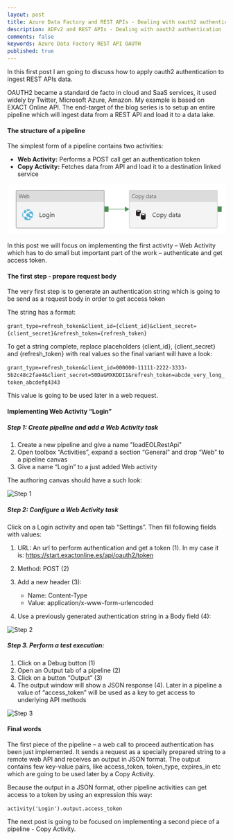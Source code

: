 ```yaml
---
layout: post
title: Azure Data Factory and REST APIs - Dealing with oauth2 authentication
description: ADFv2 and REST APIs - Dealing with oauth2 authentication
comments: false
keywords: Azure Data Factory REST API OAUTH
published: true 
---
```


In this first post I am going to discuss how to apply oauth2 authentication to ingest REST APIs data.

OAUTH2 became a standard de facto in cloud and SaaS services, it used widely by Twitter, Microsoft Azure, Amazon. My example is based on EXACT Online API. The end-target of the blog series is to setup an entire pipeline which will ingest data from a REST API and load it to a data lake.

#### The structure of a pipeline

The simplest form of a pipeline contains two activities:

 -	**Web Activity:** Performs a POST call get an authentication token
 -	**Copy Activity:** Fetches data from API and load it to a destination linked service
 
<img src="/assets/images/posts/adf-rest-p1/pipeline.png" alt="Step 0" />      

In this post we will focus on implementing the first activity – Web Activity which has to do small but important part of the work – authenticate and get access token.


#### The first step - prepare request body
The very first step is to generate an authentication string which is going to be send as a request body in order to get access token

The string has a format:

``` grant_type=refresh_token&client_id={client_id}&client_secret={client_secret}&refresh_token={refresh_token} ```

To get a string complete, replace placeholders {client_id}, {client_secret} and {refresh_token} with real values so the final variant will have a look:

```grant_type=refresh_token&client_id=000000-11111-2222-3333-5b2c48c2fae4&client_secret=50DaGMXKDDI1&refresh_token=abcde_very_long_token_abcdefg4343```

This value is going to be used later in a web request.

#### Implementing Web Activity “Login”

##### Step 1: Create pipeline and add a Web Activity task

 1. Create a new pipeline and give a name "loadEOLRestApi"
 2.  Open toolbox “Activities”, expand a section “General” and drop “Web” to a pipeline canvas
 3. Give a name “Login” to a just added Web activity

The authoring canvas should have a such look:

<img src="/assets/images/posts/adf-rest-p1/added_web_activity.png" alt="Step 1" />     


##### Step 2: Configure a Web Activity task
Click on a Login activity and open tab “Settings”. Then fill following fields with values:
 1.	URL: An url to perform authentication and get a token (1). In my case it is: https://start.exactonline.es/api/oauth2/token
 2. Method: POST (2)
 3. Add a new header (3):
     -  Name: Content-Type
     -  Value: application/x-www-form-urlencoded

 4. Use  a previously generated authentication string in a Body field (4):

<img src="/assets/images/posts/adf-rest-p1/web_activity_settings.png" alt="Step 2" />

##### Step 3. Perform a test execution:
 1. Click on a Debug button (1) 
 2. Open an Output tab of a pipeline (2)
 3. Click on a button “Output” (3)
 4. The output window will show a JSON response (4). Later in a pipeline a value of “access_token” will be used as a key to get access to underlying API methods

<img src="/assets/images/posts/adf-rest-p1/debug_access_token.png" alt="Step 3" />

#### Final words

The first piece of the pipeline – a web call to proceed authentication has been just implemented. It sends a request as a specially prepared string to a remote web API and receives an output in JSON format. The output contains few key-value pairs, like access_token, token_type, expires_in etc which are going to be used later by a Copy Activity.

Because the output in a JSON format, other pipeline activities can get access to a token by using an expression this way:

``` activity('Login').output.access_token ```

The next post is going to be focused on implementing a second piece of a pipeline - Copy Activity.